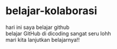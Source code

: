 # belajar-kolaborasi
hari ini saya belajar github<br>
belajar GitHub di dicoding sangat seru lohh<br>
mari kita lanjutkan belajarnya!!
